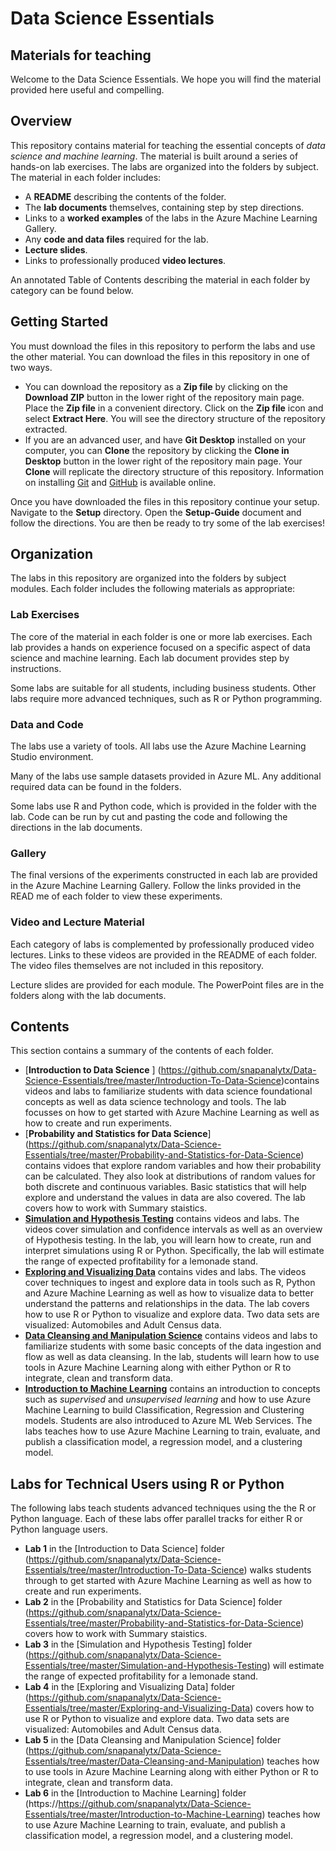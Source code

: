 

# Data Science Essentials
## Materials for teaching  

Welcome to the Data Science Essentials. We hope you will find the material provided here useful and compelling. 

## Overview  

This repository contains material for teaching the essential concepts of *data science and machine learning*. The material is built around a series of hands-on lab exercises. The labs are organized into the folders by subject. The material in each folder includes:

- A **README** describing the contents of the folder.
- The **lab documents** themselves, containing step by step directions.  
- Links to a **worked examples** of the labs in the Azure Machine Learning Gallery.  
- Any **code and data files** required for the lab.  
- **Lecture slides**.
- Links to professionally produced **video lectures**.
 
An annotated Table of Contents describing the material in each folder by category can be found below.   

## Getting Started  

You must download the files in this repository to perform the labs and use the other material. You can download the files in this repository in one of two ways. 

- You can download the repository as a **Zip file** by clicking on the **Download ZIP** button in the lower right of the repository main page. Place the **Zip file** in a convenient directory. Click on the **Zip file** icon and select **Extract Here**. You will see the directory structure of the repository extracted. 
- If you are an advanced user, and have **Git Desktop** installed on your computer, you can **Clone** the repository by clicking the **Clone in Desktop** button in the lower right of the repository main page. Your **Clone** will replicate the directory structure of this repository. Information on installing [Git](https://git-scm.com/downloads) and [GitHub](https://help.github.com/articles/set-up-git/) is available online. 

Once you have downloaded the files in this repository continue your setup. Navigate to the **Setup** directory. Open the **Setup-Guide** document and follow the directions. You are then be ready to try some of the lab exercises! 

## Organization  

The labs in this repository are organized into the folders by subject modules. Each folder includes the following materials as appropriate:  

### Lab Exercises

The core of the material in each folder is one or more lab exercises. Each lab provides a hands on experience focused on a specific aspect of data science and machine learning. Each lab document provides step by instructions. 

Some labs are suitable for all students, including business students. Other labs require more advanced techniques, such as R or Python programming. 

### Data and Code

The labs use a variety of tools. All labs use the Azure Machine Learning Studio environment.

Many of the labs use sample datasets provided in Azure ML. Any additional required data can be found in the folders.  

Some labs use R and Python code, which is provided in the folder with the lab. Code can be run by cut and pasting the code and following the directions in the lab documents. 

### Gallery

The final versions of the experiments constructed in each lab are provided in the Azure Machine Learning Gallery. Follow the links provided in the READ me of each folder to view these experiments.  

### Video and Lecture Material

Each category of labs is complemented by professionally produced video lectures. Links to these videos are provided in the README of each folder. The video files themselves are not included in this repository. 

Lecture slides are provided for each module. The PowerPoint files are in the folders along with the lab documents. 

## Contents

This section contains a summary of the contents of each folder. 

- [**Introduction to Data Science** ] (https://github.com/snapanalytx/Data-Science-Essentials/tree/master/Introduction-To-Data-Science)contains videos and labs to familiarize students with data science foundational concepts as well as data science technology and tools. The lab focusses on how to get started with Azure Machine Learning as well as how to create and run experiments.
- [**Probability and Statistics for Data Science**] (https://github.com/snapanalytx/Data-Science-Essentials/tree/master/Probability-and-Statistics-for-Data-Science) contains vidoes that explore random variables and how their probability can be calculated. They also look at distributions of random values for both discrete and continuous variables. Basic statistics that will help explore and understand the values in data are also covered. The lab covers how to work with Summary staistics.
- [**Simulation and Hypothesis Testing**](https://github.com/snapanalytx/Data-Science-Essentials/tree/master/Simulation-and-Hypothesis-Testing) contains videos and labs. The videos cover simulation and confidence intervals as well as an overview of Hypothesis testing. In the lab, you will learn how to create, run and interpret simulations using R or Python. Specifically, the lab will estimate the range of expected profitability for a lemonade stand.
- [**Exploring and Visualizing Data**](https://github.com/snapanalytx/Data-Science-Essentials/tree/master/Exploring-and-Visualizing-Data) contains vides and labs. The videos cover techniques to ingest and explore data in tools such as R, Python and Azure Machine Learning as well as how to visualize data to better understand the patterns and relationships in the data. The lab covers how to use R or Python to visualize and explore data. Two data sets are visualized: Automobiles and Adult Census data.
- [**Data Cleansing and Manipulation Science**](https://github.com/snapanalytx/Data-Science-Essentials/tree/master/Data-Cleansing-and-Manipulation) contains videos and labs to familiarize students with some basic concepts of the data ingestion and flow as well as data cleansing. In the lab, students will learn how to use tools in Azure Machine Learning along with either Python or R to integrate, clean and transform data.
- [**Introduction to Machine Learning**](https://https://github.com/snapanalytx/Data-Science-Essentials/tree/master/Introduction-to-Machine-Learning) contains an introduction to concepts such as *supervised* and *unsupervised learning* and how to use Azure Machine Learning to build  Classification, Regression and Clustering models. Students are also introduced to Azure ML Web Services. The labs teaches how to use Azure Machine Learning to train, evaluate, and publish a classification model, a regression model, and a clustering model.
 

## Labs for Technical Users using R or Python

The following labs teach students advanced techniques using the the R or Python language. Each of these labs offer parallel tracks for either R or Python language users.  

- **Lab 1** in the [Introduction to Data Science] folder (https://github.com/snapanalytx/Data-Science-Essentials/tree/master/Introduction-To-Data-Science) walks students through to get started with Azure Machine Learning as well as how to create and run experiments.
- **Lab 2** in the [Probability and Statistics for Data Science] folder (https://github.com/snapanalytx/Data-Science-Essentials/tree/master/Probability-and-Statistics-for-Data-Science) covers how to work with Summary staistics.
- **Lab 3** in the [Simulation and Hypothesis Testing] folder (https://github.com/snapanalytx/Data-Science-Essentials/tree/master/Simulation-and-Hypothesis-Testing) will estimate the range of expected profitability for a lemonade stand.
- **Lab 4** in the [Exploring and Visualizing Data] folder (https://github.com/snapanalytx/Data-Science-Essentials/tree/master/Exploring-and-Visualizing-Data) covers how to use R or Python to visualize and explore data. Two data sets are visualized: Automobiles and Adult Census data.
- **Lab 5** in the [Data Cleansing and Manipulation Science] folder (https://github.com/snapanalytx/Data-Science-Essentials/tree/master/Data-Cleansing-and-Manipulation) teaches how to use tools in Azure Machine Learning along with either Python or R to integrate, clean and transform data.
- **Lab 6** in the [Introduction to Machine Learning] folder (https://https://github.com/snapanalytx/Data-Science-Essentials/tree/master/Introduction-to-Machine-Learning) teaches how to use Azure Machine Learning to train, evaluate, and publish a classification model, a regression model, and a clustering model.
